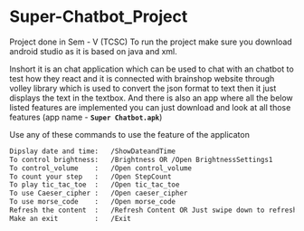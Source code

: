 # Super-Chatbot_Project
Project done in Sem - V (TCSC)
To run the project make sure you download android studio as it is based on java and xml.

Inshort it is an chat application which can be used to chat with an chatbot to test how they react and it is connected with brainshop website through volley library which is used to convert the json format to text then it just displays the text in the textbox. And there is also an app where all the below listed features are implemented you can just download and look at all those features (app name - **`Super Chatbot.apk`**)

Use any of these commands to use the feature of the applicaton

```bash
Dipslay date and time:   /ShowDateandTime
To control brightness:   /Brightness OR /Open BrightnessSettings1
To control_volume    :   /Open control_volume
To count your step   :   /Open StepCount
To play tic_tac_toe  :   /Open tic_tac_toe 
To use Caeser_cipher :   /Open caeser_cipher 
To use morse_code    :   /Open morse_code  
Refresh the content  :   /Refresh Content OR Just swipe down to refresh
Make an exit         :   /Exit
```
